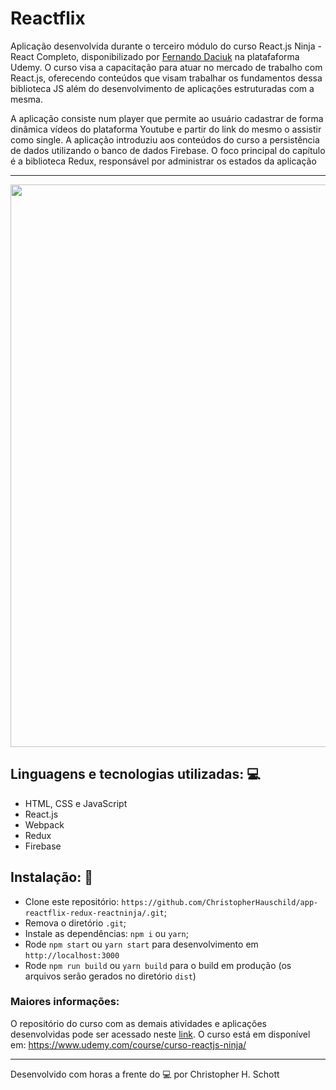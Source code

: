 # React<span color="red">flix</span>

Aplicação desenvolvida durante o terceiro módulo do curso React.js Ninja - React Completo, disponibilizado por <a href="https://github.com/fdaciuk">Fernando Daciuk</a> na platafaforma Udemy. O curso visa a capacitação para atuar no mercado de trabalho com React.js, oferecendo conteúdos que visam trabalhar os fundamentos dessa biblioteca JS além do desenvolvimento de aplicações estruturadas com a mesma.

A aplicação consiste num player que permite ao usuário cadastrar de forma dinâmica vídeos do plataforma Youtube e partir do link do mesmo o assistir como single. A aplicação introduziu aos conteúdos do curso a persistência de dados utilizando o banco de dados Firebase.
O foco principal do capítulo é a biblioteca Redux, responsável por administrar os estados da aplicação

<hr>
<p align="center">
  <img width="900px" src="" />
 </p>

## Linguagens e tecnologias utilizadas: :computer:

<ul list-style="none">
  <li> HTML, CSS e JavaScript </li>
  <li> React.js </li>
  <li> Webpack </li>
  <li> Redux </li>
  <li> Firebase </li>
</ul>


## Instalação: :rocket:

- Clone este repositório: `https://github.com/ChristopherHauschild/app-reactflix-redux-reactninja/.git`;
- Remova o diretório `.git`;
- Instale as dependências: `npm i` ou `yarn`;
- Rode `npm start` ou `yarn start` para desenvolvimento em `http://localhost:3000`
- Rode `npm run build` ou `yarn build` para o build em produção (os arquivos serão gerados no diretório `dist`)

### Maiores informações:

O repositório do curso com as demais atividades e aplicações desenvolvidas pode ser acessado neste <a href="https://github.com/ChristopherHauschild/curso-react-ninja">link</a>. O curso está em disponível em: https://www.udemy.com/course/curso-reactjs-ninja/

<hr>

Desenvolvido com horas a frente do :computer: por Christopher H. Schott
